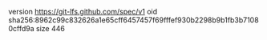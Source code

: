 version https://git-lfs.github.com/spec/v1
oid sha256:8962c99c832626a1e65cff6457457f69fffef930b2298b9b1fb3b71080cffd9a
size 446
